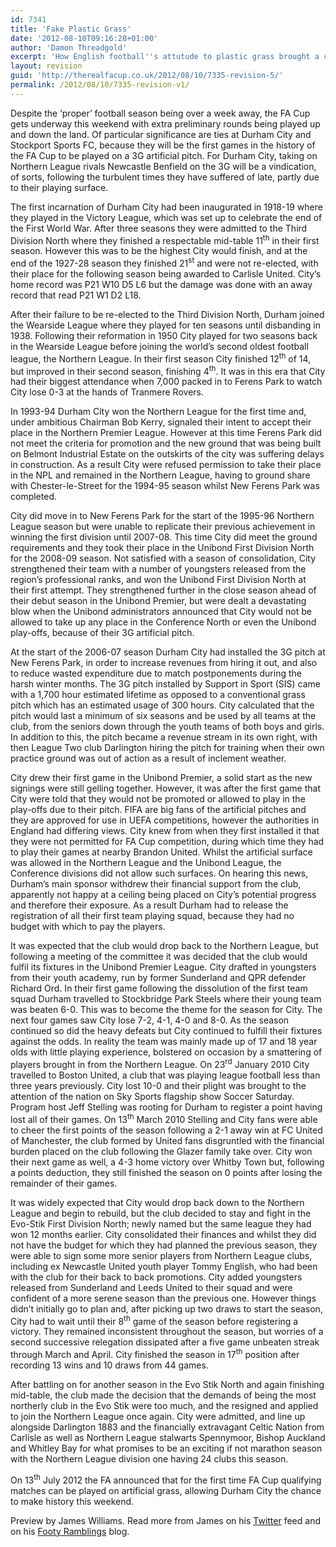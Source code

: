 ```yaml
---
id: 7341
title: 'Fake Plastic Grass'
date: '2012-08-10T09:16:28+01:00'
author: 'Damon Threadgold'
excerpt: 'How English football''s attutude to plastic grass brought a club to its knees. Footy Ramblings'' James Williams on the trials of Durham City.'
layout: revision
guid: 'http://therealfacup.co.uk/2012/08/10/7335-revision-5/'
permalink: /2012/08/10/7335-revision-v1/
---
```


Despite the ‘proper’ football season being over a week away, the FA Cup gets underway this weekend with extra preliminary rounds being played up and down the land. Of particular significance are ties at Durham City and Stockport Sports FC, because they will be the first games in the history of the FA Cup to be played on a 3G artificial pitch. For Durham City, taking on Northern League rivals Newcastle Benfield on the 3G will be a vindication, of sorts, following the turbulent times they have suffered of late, partly due to their playing surface.

The first incarnation of Durham City had been inaugurated in 1918-19 where they played in the Victory League, which was set up to celebrate the end of the First World War. After three seasons they were admitted to the Third Division North where they finished a respectable mid-table 11<sup>th</sup> in their first season. However this was to be the highest City would finish, and at the end of the 1927-28 season they finished 21<sup>st</sup> and were not re-elected, with their place for the following season being awarded to Carlisle United. City’s home record was P21 W10 D5 L6 but the damage was done with an away record that read P21 W1 D2 L18.

After their failure to be re-elected to the Third Division North, Durham joined the Wearside League where they played for ten seasons until disbanding in 1938. Following their reformation in 1950 City played for two seasons back in the Wearside League before joining the world’s second oldest football league, the Northern League. In their first season City finished 12<sup>th</sup> of 14, but improved in their second season, finishing 4<sup>th</sup>. It was in this era that City had their biggest attendance when 7,000 packed in to Ferens Park to watch City lose 0-3 at the hands of Tranmere Rovers.

In 1993-94 Durham City won the Northern League for the first time and, under ambitious Chairman Bob Kerry, signaled their intent to accept their place in the Northern Premier League. However at this time Ferens Park did not meet the criteria for promotion and the new ground that was being built on Belmont Industrial Estate on the outskirts of the city was suffering delays in construction. As a result City were refused permission to take their place in the NPL and remained in the Northern League, having to ground share with Chester-le-Street for the 1994-95 season whilst New Ferens Park was completed.

City did move in to New Ferens Park for the start of the 1995-96 Northern League season but were unable to replicate their previous achievement in winning the first division until 2007-08. This time City did meet the ground requirements and they took their place in the Unibond First Division North for the 2008-09 season. Not satisfied with a season of consolidation, City strengthened their team with a number of youngsters released from the region’s professional ranks, and won the Unibond First Division North at their first attempt. They strengthened further in the close season ahead of their debut season in the Unibond Premier, but were dealt a devastating blow when the Unibond administrators announced that City would not be allowed to take up any place in the Conference North or even the Unibond play-offs, because of their 3G artificial pitch.

At the start of the 2006-07 season Durham City had installed the 3G pitch at New Ferens Park, in order to increase revenues from hiring it out, and also to reduce wasted expenditure due to match postponements during the harsh winter months. The 3G pitch installed by Support in Sport (SIS) came with a 1,700 hour estimated lifetime as opposed to a conventional grass pitch which has an estimated usage of 300 hours. City calculated that the pitch would last a minimum of six seasons and be used by all teams at the club, from the seniors down through the youth teams of both boys and girls. In addition to this, the pitch became a revenue stream in its own right, with then League Two club Darlington hiring the pitch for training when their own practice ground was out of action as a result of inclement weather.

City drew their first game in the Unibond Premier, a solid start as the new signings were still gelling together. However, it was after the first game that City were told that they would not be promoted or allowed to play in the play-offs due to their pitch. FIFA are big fans of the artificial pitches and they are approved for use in UEFA competitions, however the authorities in England had differing views. City knew from when they first installed it that they were not permitted for FA Cup competition, during which time they had to play their games at nearby Brandon United. Whilst the artificial surface was allowed in the Northern League and the Unibond League, the Conference divisions did not allow such surfaces. On hearing this news, Durham’s main sponsor withdrew their financial support from the club, apparently not happy at a ceiling being placed on City’s potential progress and therefore their exposure. As a result Durham had to release the registration of all their first team playing squad, because they had no budget with which to pay the players.

It was expected that the club would drop back to the Northern League, but following a meeting of the committee it was decided that the club would fulfil its fixtures in the Unibond Premier League. City drafted in youngsters from their youth academy, run by former Sunderland and QPR defender Richard Ord. In their first game following the dissolution of the first team squad Durham travelled to Stockbridge Park Steels where their young team was beaten 6-0. This was to become the theme for the season for City. The next four games saw City lose 7-2, 4-1, 4-0 and 8-0. As the season continued so did the heavy defeats but City continued to fulfill their fixtures against the odds. In reality the team was mainly made up of 17 and 18 year olds with little playing experience, bolstered on occasion by a smattering of players brought in from the Northern League. On 23<sup>rd</sup> January 2010 City travelled to Boston United, a club that was playing league football less than three years previously. City lost 10-0 and their plight was brought to the attention of the nation on Sky Sports flagship show Soccer Saturday. Program host Jeff Stelling was rooting for Durham to register a point having lost all of their games. On 13<sup>th</sup> March 2010 Stelling and City fans were able to cheer the first points of the season following a 2-1 away win at FC United of Manchester, the club formed by United fans disgruntled with the financial burden placed on the club following the Glazer family take over. City won their next game as well, a 4-3 home victory over Whitby Town but, following a points deduction, they still finished the season on 0 points after losing the remainder of their games.

It was widely expected that City would drop back down to the Northern League and begin to rebuild, but the club decided to stay and fight in the Evo-Stik First Division North; newly named but the same league they had won 12 months earlier. City consolidated their finances and whilst they did not have the budget for which they had planned the previous season, they were able to sign some more senior players from Northern League clubs, including ex Newcastle United youth player Tommy English, who had been with the club for their back to back promotions. City added youngsters released from Sunderland and Leeds United to their squad and were confident of a more serene season than the previous one. However things didn’t initially go to plan and, after picking up two draws to start the season, City had to wait until their 8<sup>th</sup> game of the season before registering a victory. They remained inconsistent throughout the season, but worries of a second successive relegation dissipated after a five game unbeaten streak through March and April. City finished the season in 17<sup>th</sup> position after recording 13 wins and 10 draws from 44 games.

After battling on for another season in the Evo Stik North and again finishing mid-table, the club made the decision that the demands of being the most northerly club in the Evo Stik were too much, and the resigned and applied to join the Northern League once again. City were admitted, and line up alongside Darlington 1883 and the financially extravagant Celtic Nation from Carlisle as well as Northern League stalwarts Spennymoor, Bishop Auckland and Whitley Bay for what promises to be an exciting if not marathon season with the Northern League division one having 24 clubs this season.

On 13<sup>th</sup> July 2012 the FA announced that for the first time FA Cup qualifying matches can be played on artificial grass, allowing Durham City the chance to make history this weekend.

Preview by James Williams. Read more from James on his [Twitter](https://twitter.com/footyramblings) feed and on his [Footy Ramblings](http://footyramblings.wordpress.com/) blog.